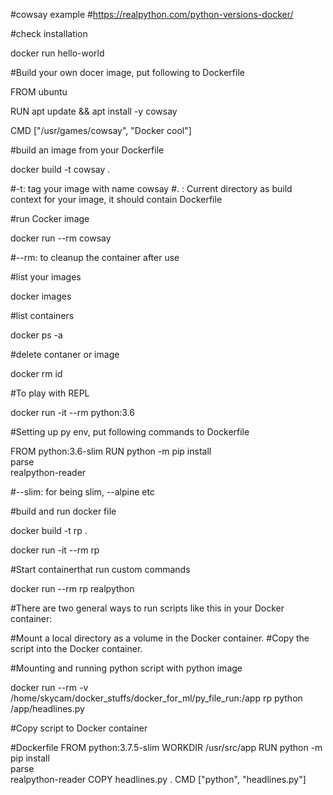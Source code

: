 #cowsay example
#https://realpython.com/python-versions-docker/

#check installation

docker run hello-world

#Build your own docer image, put following to Dockerfile

FROM ubuntu

RUN apt update && apt install -y cowsay

CMD ["/usr/games/cowsay", "Docker cool"]

#build an image from your Dockerfile

docker build -t cowsay .

#-t: tag your image with name cowsay
#. : Current directory as build context for your image, it should contain Dockerfile

#run Cocker image

docker run --rm cowsay

#--rm: to cleanup the container after use

#list your images

docker images

#list containers 

docker ps -a

#delete contaner or image

docker rm id

#To play with REPL

docker run -it --rm python:3.6

#Setting up py env, put following commands to Dockerfile

FROM python:3.6-slim
RUN python -m pip install \
       parse \
       realpython-reader

#--slim: for being slim, --alpine etc

#build and run docker file

docker build -t rp .

docker run -it --rm rp

#Start containerthat run custom commands

docker run --rm rp realpython

#There are two general ways to run scripts like this in your Docker container:

#Mount a local directory as a volume in the Docker container.
#Copy the script into the Docker container.

#Mounting and running python script with python image

docker run --rm -v /home/skycam/docker_stuffs/docker_for_ml/py_file_run:/app rp python /app/headlines.py

#Copy script to Docker container

#Dockerfile
FROM python:3.7.5-slim
WORKDIR /usr/src/app
RUN python -m pip install \
        parse \
        realpython-reader
COPY headlines.py .
CMD ["python", "headlines.py"]




    
    












